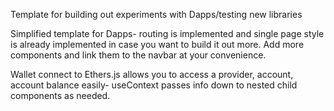 Template for building out experiments with Dapps/testing new libraries

Simplified template for Dapps- routing is implemented and single page style is already implemented in case you want to build it out more. Add more components and link them to the navbar at your convenience. 

Wallet connect to Ethers.js allows you to access a provider, account, account balance easily- useContext passes info down to nested child components as needed.
